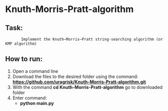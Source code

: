 # Knuth-Morris-Pratt-algorithm

## Task:
           Implement the Knuth–Morris–Pratt string-searching algorithm (or KMP algorithm)

        
## How to run:
1. Open a command line
2. Download the files to the desired folder using the command: **https://github.com/uragrisk/Knuth-Morris-Pratt-algorithm.git**
3. With the command **cd Knuth-Morris-Pratt-algorithm** go to downloaded folder
4. Enter command:
    * **python main.py**

